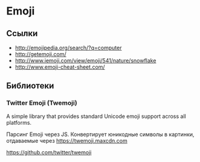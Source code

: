 # Emoji

## Ссылки

* http://emojipedia.org/search/?q=computer
* http://getemoji.com/
* http://www.iemoji.com/view/emoji/541/nature/snowflake
* http://www.emoji-cheat-sheet.com/

## Библиотеки

### Twitter Emoji (Twemoji)

A simple library that provides standard Unicode emoji support across all
platforms.

Парсинг Emoji через JS. Конвертирует юникодные символы в картинки,
отдаваемые через https://twemoji.maxcdn.com

https://github.com/twitter/twemoji

